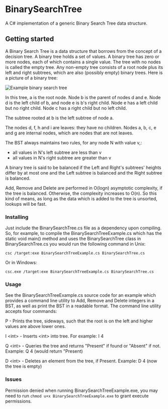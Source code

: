# BinarySearchTree
A C# implementation of a generic Binary Search Tree data structure.

## Getting started
A Binary Search Tree is a data structure that borrows from the concept of a decision tree.
A binary tree holds a set of values. A binary tree has zero or more nodes, each of which contains a single value. The tree with no nodes is called the empty tree. Any non-empty tree consists of a root node plus its left and right subtrees, which are also (possibly empty) binary trees.
Here is a picture of a binary tree:

![Example binary search tree](http://ksvi.mff.cuni.cz/~dingle/2017/binary_tree.svg)

In this tree, a is the root node. Node b is the parent of nodes d and e. Node d is the left child of b, and node e is b's right child. Node e has a left child but no right child. Node c has a right child but no left child.

The subtree rooted at b is the left subtree of node a.

The nodes d, f, h and i are leaves: they have no children. Nodes a, b, c, e and g are internal nodes, which are nodes that are not leaves.

The BST always maintains two rules, for any node N with value v,:
- all values in N's left subtree are less than v
- all values in N's right subtree are greater than v

A binary tree is said to be balanced if the Left and Right's subtrees' heights differ by at most one and the Left subtree is balanced and the Right subtree is balanced.

Add, Remove and Delete are performed in O(logn) asymptotic complexity, if the tree is balanced. Otherwise, the complexity increases to O(n). So this kind of means, as long as the data which is added to the tree is unsorted, lookups will be fast.

### Installing
Just include the BinarySearchTree.cs file as a dependency upon compiling. So, for example, to compile the BinarySearchTreeExample.cs which has the static void main() method and uses the BinarySearchTree class in BinarySearchTree.cs you would run the following command in Unix:
```
csc /target:exe BinarySearchTreeExample.cs BinarySearchTree.cs
```
Or in Windows:
```
csc.exe /target:exe BinarySearchTreeExample.cs BinarySearchTree.cs
```
### Usage
See the BinarySearchTreeExample.cs source code for an example which provides a command line utility to Add, Remove and Delete integers in a BST, as well as print the BST in a readable format. The command line utility accepts four commands:

P - Prints the tree, sideways, such that the root is on the left and higher values are above lower ones.

I \<int\> - Inserts \<int\> into tree. For example: I 4 
  
Q \<int\> - Queries the tree and returns "Present" if found or "Absent" if not. Example: Q 4 (would return "Present)
  
D \<int\> - Deletes an element from the tree, if Present. Example: D 4 (now the tree is empty)

### Issues
Permission denied when running BinarySearchTreeExample.exe, you may need to run `chmod u+x BinarySearchTreeExample.exe` to grant execute permissions.
